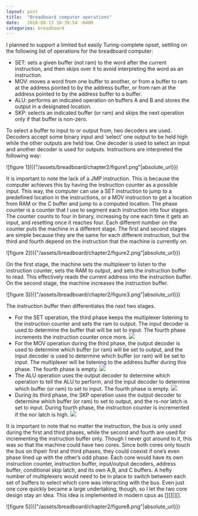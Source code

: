 ```yaml
---
layout: post
title:  "Breadboard computer operations"
date:   2018-08-13 10:39:54 -0400
categories: breadboard
---
```

<p>
I planned to support a limited but easily Turing-complete opset, settling on the following list of operations for the breadboard computer:
</p>
<ul>
	<li>
	SET: sets a given buffer (not ram) to the word after the current instruction, and then skips over it to avoid interpreting the word as an instruction.
	</li>
	<li>
	MOV: moves a word from one buffer to another, or from a buffer to ram at the address pointed to by the address buffer, or from ram at the address pointed to by the address buffer to a buffer.
	</li>
	<li>
	ALU: performs an indicated operation on buffers A and B and stores the output in a designated location.
	</li>
	<li>
	SKP: selects an indicated buffer (or ram) and skips the next operation only if that buffer is non-zero.
	</li>
</ul>
<p>
To select a buffer to input to or output from, two decoders are used. Decoders accept some binary input and ‘select’ one output to be held high while the other outputs are held low. One decoder is used to select an input and another decoder is used for outputs.
Instructions are interpreted the following way:
</p>
![figure 1]({{"/assets/breadboard/chapter2/figure1.png"|absolute_url}})

<p>
It is important to note the lack of a JMP instruction. This is because the computer achieves this by having the instruction counter as a possible input. This way, the computer can use a SET instruction to jump to a predefined location in the instructions, or a MOV instruction to get a location from RAM or the C buffer and jump to a computed location.
The phase counter is a counter that I use to segment each instruction into four stages. The counter counts to four in binary, increasing by one each time it gets an input, and resetting once it reaches four. Each different number on the counter puts the machine in a different stage. The first and second stages are simple because they are the same for each different instruction, but the third and fourth depend on the instruction that the machine is currently on. 
</p>
![figure 2]({{"/assets/breadboard/chapter2/figure2.png"|absolute_url}})
<p>
On the first stage, the machine sets the multiplexer to listen to the instruction counter, sets the RAM to output, and sets the instruction buffer to read. This effectively reads the current address into the instruction buffer.
On the second stage, the machine increases the instruction buffer.
</p>
![figure 3]({{"/assets/breadboard/chapter2/figure3.png"|absolute_url}})
<p>
The instruction buffer then differentiates the next two stages.
</p>
<ul>
	<li>
	For the SET operation, the third phase keeps the multiplexer listening to the instruction counter and sets the ram to output. The input decoder is used to determine the buffer that will be set to input. The fourth phase increments the instruction counter once more. 
	<img src="{{"/assets/breadboard/chapter2/figure4.png"|absolute_url}}">
	</li>
	<li>
	For the MOV operation during the third phase, the output decoder is used to determine which buffer (or ram) will be set to output, and the input decoder is used to determine which buffer (or ram) will be set to input. The multiplexer will be listening to the address buffer during this phase. The fourth phase is empty. 
	<img src="{{"/assets/breadboard/chapter2/figure5.png"|absolute_url}}">
	</li>
	<li>
	The ALU operation uses the output decoder to determine which operation to tell the ALU to perform, and the input decoder to determine which buffer (or ram) to set to input. The fourth phase is empty. 
	<img src="{{"/assets/breadboard/chapter2/figure6.png"|absolute_url}}">
	</li>
	<li>
	During its third phase, the SKP operation uses the output decoder to determine which buffer (or ram) to set to output, and the rs-nor latch is set to input. During fourth phase, the instruction counter is incremented if the nor latch is high. 
	<img src="{{"/assets/breadboard/chapter2/figure7.png"|absolute_url}}">
	</li>
</ul>
<p>
It is important to note that no matter the instruction, the bus is only used during the first and third phases, while the second and fourth are used for incrementing the instruction buffer only. Though I never got around to it, this was so that the machine could have two cores. Since both cores only touch the bus on thpeir first and third phases, they could coexist if one’s even phase lined up with the other’s odd phase. Each core would have its own instruction counter, instruction buffer, input/output decoders, address buffer, conditional skip latch, and its own A,B, and C buffers. A hefty number of multiplexers would need to be in place to switch between each set of buffers to select which core was interacting with the bus. Even just one core quickly became a large undertaking, though, so I let the two core design stay an idea. This idea is implemented in modern cpus as [][][][]. 
</p>
![figure 5]({{"/assets/breadboard/chapter2/figure8.png"|absolute_url}})

